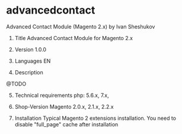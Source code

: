# advancedcontact
Advanced Contact Module (Magento 2.x) by Ivan Sheshukov

1) Title
Advanced Contact Module for Magento 2.x

2) Version
1.0.0

3) Languages
EN

4) Description

@TODO

5) Technical requirements
php: 5.6.x, 7.x,

6) Shop-Version
Magento 2.0.x, 2.1.x, 2.2.x

7) Installation
Typical Magento 2 extensions installation. You need to disable "full_page" cache after installation
